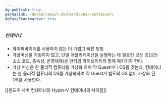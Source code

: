 ```yaml
---
dg-publish: true
permalink: /docker/about-docker/docker-container/
dgPassFrontmatter: true
---
```

##### 컨테이너
-   하이퍼바이저를 사용하지 않는 더 가볍고 빠른 방법
-   가상머신을 가동하지 않고, 단일 애플리케이션을 실행하는 데 필요한 모든 것(모든 소스 코드, 종속성, 운영체제)을 런타임 라이브러리와 함께 패키지화 한다.
-   가상 머신은 한 물리적 컴퓨터를 가상화 하여 각 Guest마다 OS를 갖는데, 컨테이너는 한 물리적 컴퓨터의 OS를 가상화하여 각 Guest가 별도의 OS 없이 가상화 된 OS를 사용한다.

[[윈도우 서버 컨테이너와 Hyper-V 컨테이너의 차이점]]
